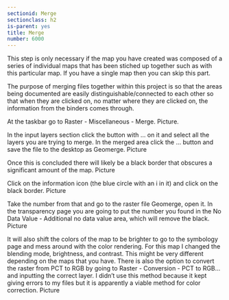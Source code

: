 ```yaml
---
sectionid: Merge
sectionclass: h2
is-parent: yes
title: Merge
number: 6000
---
```

This step is only necessary if the map you have created was composed of a series of individual maps that has been stiched up together such as with this particular map. If you have a single map then you can skip this part.

The purpose of merging files together within this project is so that the areas being documented are easily distinguishable/connected to each other so that when they are clicked on, no matter where they are clicked on, the information from the binders comes through.

At the taskbar go to Raster - Miscellaneous - Merge.
Picture.

In the input layers section click the button with … on it and select all the layers you are trying to merge.
In the merged area click the … button and save the file to the desktop as Geomerge.
Picture

Once this is concluded there will likely be a black border that obscures a significant amount of the map.
Picture

Click on the information icon (the blue circle with an i in it) and click on the black border.
Picture

Take the number from that and go to the raster file Geomerge, open it.
In the transparency page you are going to put the number you found in the No Data Value - Additional no data value area, which will remove the black.
Picture

It will also shift the colors of the map to be brighter to go to the symbology page and mess around with the color rendering. For this map I changed the blending mode, brightness, and contrast. This might be very different depending on the maps that you have. There is also the option to convert the raster from PCT to RGB by going to Raster - Conversion - PCT to RGB… and inputting the correct layer. I didn’t use this method because it kept giving errors to my files but it is apparently a viable method for color correction.
Picture
